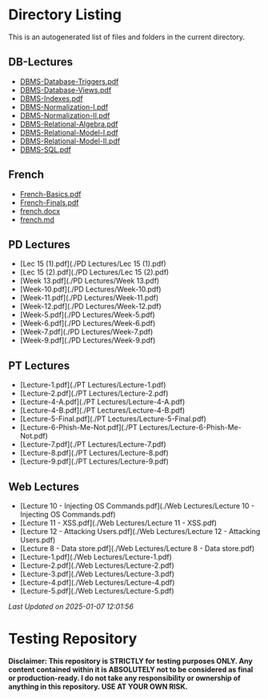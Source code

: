 # Directory Listing

This is an autogenerated list of files and folders in the current directory.

## DB-Lectures

- [DBMS-Database-Triggers.pdf](./DB-Lectures/DBMS-Database-Triggers.pdf)
- [DBMS-Database-Views.pdf](./DB-Lectures/DBMS-Database-Views.pdf)
- [DBMS-Indexes.pdf](./DB-Lectures/DBMS-Indexes.pdf)
- [DBMS-Normalization-I.pdf](./DB-Lectures/DBMS-Normalization-I.pdf)
- [DBMS-Normalization-II.pdf](./DB-Lectures/DBMS-Normalization-II.pdf)
- [DBMS-Relational-Algebra.pdf](./DB-Lectures/DBMS-Relational-Algebra.pdf)
- [DBMS-Relational-Model-I.pdf](./DB-Lectures/DBMS-Relational-Model-I.pdf)
- [DBMS-Relational-Model-II.pdf](./DB-Lectures/DBMS-Relational-Model-II.pdf)
- [DBMS-SQL.pdf](./DB-Lectures/DBMS-SQL.pdf)

## French

- [French-Basics.pdf](./French/French-Basics.pdf)
- [French-Finals.pdf](./French/French-Finals.pdf)
- [french.docx](./French/french.docx)
- [french.md](./French/french.md)

## PD Lectures

- [Lec 15 (1).pdf](./PD Lectures/Lec 15 (1).pdf)
- [Lec 15 (2).pdf](./PD Lectures/Lec 15 (2).pdf)
- [Week 13.pdf](./PD Lectures/Week 13.pdf)
- [Week-10.pdf](./PD Lectures/Week-10.pdf)
- [Week-11.pdf](./PD Lectures/Week-11.pdf)
- [Week-12.pdf](./PD Lectures/Week-12.pdf)
- [Week-5.pdf](./PD Lectures/Week-5.pdf)
- [Week-6.pdf](./PD Lectures/Week-6.pdf)
- [Week-7.pdf](./PD Lectures/Week-7.pdf)
- [Week-9.pdf](./PD Lectures/Week-9.pdf)

## PT Lectures

- [Lecture-1.pdf](./PT Lectures/Lecture-1.pdf)
- [Lecture-2.pdf](./PT Lectures/Lecture-2.pdf)
- [Lecture-4-A.pdf](./PT Lectures/Lecture-4-A.pdf)
- [Lecture-4-B.pdf](./PT Lectures/Lecture-4-B.pdf)
- [Lecture-5-Final.pdf](./PT Lectures/Lecture-5-Final.pdf)
- [Lecture-6-Phish-Me-Not.pdf](./PT Lectures/Lecture-6-Phish-Me-Not.pdf)
- [Lecture-7.pdf](./PT Lectures/Lecture-7.pdf)
- [Lecture-8.pdf](./PT Lectures/Lecture-8.pdf)
- [Lecture-9.pdf](./PT Lectures/Lecture-9.pdf)

## Web Lectures

- [Lecture 10 - Injecting OS Commands.pdf](./Web Lectures/Lecture 10 - Injecting OS Commands.pdf)
- [Lecture 11 - XSS.pdf](./Web Lectures/Lecture 11 - XSS.pdf)
- [Lecture 12 - Attacking Users.pdf](./Web Lectures/Lecture 12 - Attacking Users.pdf)
- [Lecture 8 - Data store.pdf](./Web Lectures/Lecture 8 - Data store.pdf)
- [Lecture-1.pdf](./Web Lectures/Lecture-1.pdf)
- [Lecture-2.pdf](./Web Lectures/Lecture-2.pdf)
- [Lecture-3.pdf](./Web Lectures/Lecture-3.pdf)
- [Lecture-4.pdf](./Web Lectures/Lecture-4.pdf)
- [Lecture-5.pdf](./Web Lectures/Lecture-5.pdf)

_Last Updated on 2025-01-07 12:01:56_

# Testing Repository

**Disclaimer: This repository is STRICTLY for testing purposes ONLY. Any content contained within it is ABSOLUTELY not to be considered as final or production-ready. I do not take any responsibility or ownership of anything in this repository. USE AT YOUR OWN RISK.**
